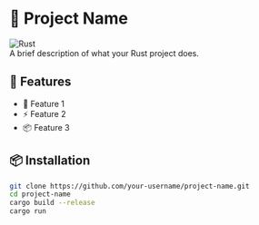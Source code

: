 # 🦀 Project Name

![Rust](https://img.shields.io/badge/Rust-1.7%2B-orange?style=flat&logo=rust)  
A brief description of what your Rust project does.

## 🚀 Features
- 🔧 Feature 1
- ⚡ Feature 2
- 📦 Feature 3

## 📦 Installation
```sh
git clone https://github.com/your-username/project-name.git
cd project-name
cargo build --release
cargo run
```

